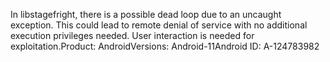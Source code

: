 In libstagefright, there is a possible dead loop due to an uncaught exception. This could lead to remote denial of service with no additional execution privileges needed. User interaction is needed for exploitation.Product: AndroidVersions: Android-11Android ID: A-124783982